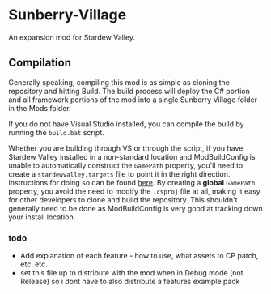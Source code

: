 # Sunberry-Village
An expansion mod for Stardew Valley. 

## Compilation
Generally speaking, compiling this mod is as simple as cloning the repository and hitting Build. The build process will deploy the C# portion and all framework portions of the mod into a single Sunberry Village folder in the Mods folder.

If you do not have Visual Studio installed, you can compile the build by running the `build.bat` script.

Whether you are building through VS or through the script, if you have Stardew Valley installed in a non-standard location and ModBuildConfig is unable to automatically construct the `GamePath` property, you'll need to create a `stardewvalley.targets` file to point it in the right direction. Instructions for doing so can be found [here](https://github.com/Pathoschild/SMAPI/blob/develop/docs/technical/mod-package.md#how-to-set-options). By creating a **global** `GamePath` property, you avoid the need to modify the `.csproj` file at all, making it easy for other developers to clone and build the repository. This shouldn't generally need to be done as ModBuildConfig is very good at tracking down your install location.

### todo
* Add explanation of each feature - how to use, what assets to CP patch, etc. etc.
* set this file up to distribute with the mod when in Debug mode (not Release) so i dont have to also distribute a features example pack
